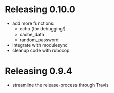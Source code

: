 # Releasing 0.10.0

* add more functions:
  - echo (for debugging!)
  - cache_data
  - random_password
* integrate with modulesync
* cleanup code with rubocop

# Releasing 0.9.4

* streamline the release-process through Travis

